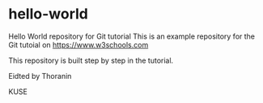 # hello-world
Hello World repository for Git tutorial
This is an example repository for the Git tutoial on https://www.w3schools.com

This repository is built step by step in the tutorial.

Eidted by Thoranin

KUSE